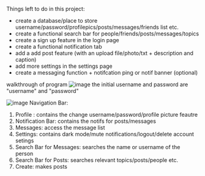Things left to do in this project:
- create a database/place to store username/password/profilepics/posts/messages/friends list etc.
- create a functional search bar for people/friends/posts/messages/topics
- create a sign up feature in the login page
- create a functional notification tab
- add a add post feature (with an upload file/photo/txt + description and caption)
- add more settings in the settings page
- create a messaging function + notifcation ping or notif banner (optional)


walkthrough of program
![image](https://github.com/user-attachments/assets/9a29617c-e073-4271-8c5d-44e885e60cb5)
the initial username and password are "username" and "password"

![image](https://github.com/user-attachments/assets/e4fc348e-56a0-4299-859b-6c46175b7690)
Navigation Bar:
1. Profile : contains the change username/password/profile picture feautre
2. Notification Bar: contains the notifs for posts/messages
3. Messages: access the message list
4. Settings: contains dark mode/mute notifications/logout/delete account setings
5. Search Bar for Messages: searches the name or username of the person
6. Search Bar for Posts: searches relevant topics/posts/people etc.
5. Create: makes posts 
